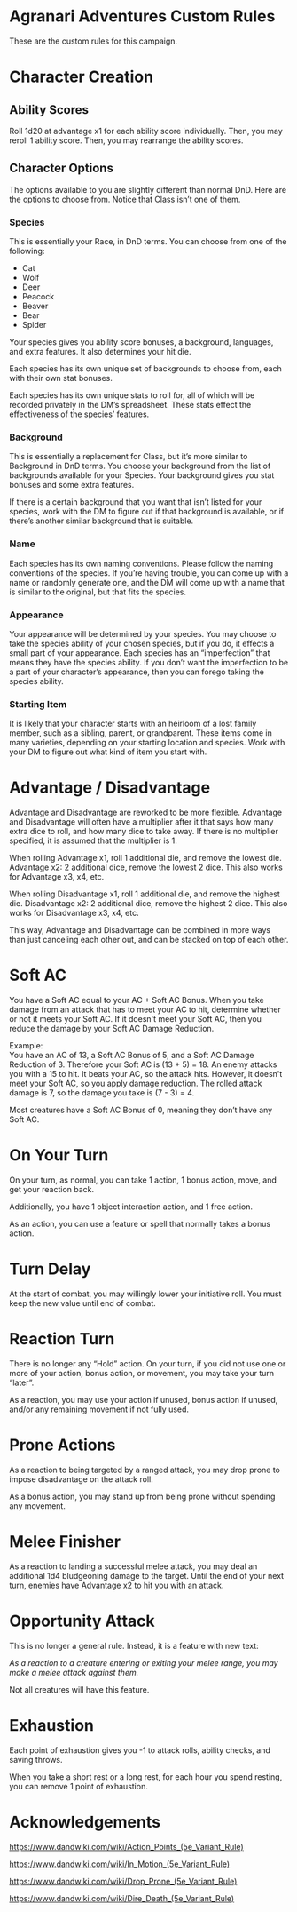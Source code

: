 # Agranari Adventures Custom Rules

These are the custom rules for this campaign.

# Character Creation

## Ability Scores

Roll 1d20 at advantage x1 for each ability score individually. Then, you may reroll 1 ability score. Then, you may rearrange the ability scores.

## Character Options

The options available to you are slightly different than normal DnD. Here are the options to choose from. Notice that Class isn’t one of them.

### Species

This is essentially your Race, in DnD terms. You can choose from one of the following:

-   Cat
-   Wolf
-   Deer
-   Peacock
-   Beaver
-   Bear
-   Spider

Your species gives you ability score bonuses, a background, languages, and extra features. It also determines your hit die.

Each species has its own unique set of backgrounds to choose from, each with their own stat bonuses.

Each species has its own unique stats to roll for, all of which will be recorded privately in the DM’s spreadsheet. These stats effect the effectiveness of the species’ features.

### Background

This is essentially a replacement for Class, but it’s more similar to Background in DnD terms. You choose your background from the list of backgrounds available for your Species. Your background gives you stat bonuses and some extra features.

If there is a certain background that you want that isn’t listed for your species, work with the DM to figure out if that background is available, or if there’s another similar background that is suitable.

### Name

Each species has its own naming conventions. Please follow the naming conventions of the species. If you’re having trouble, you can come up with a name or randomly generate one, and the DM will come up with a name that is similar to the original, but that fits the species.

### Appearance

Your appearance will be determined by your species. You may choose to take the species ability of your chosen species, but if you do, it effects a small part of your appearance. Each species has an “imperfection” that means they have the species ability. If you don’t want the imperfection to be a part of your character’s appearance, then you can forego taking the species ability.

### Starting Item

It is likely that your character starts with an heirloom of a lost family member, such as a sibling, parent, or grandparent. These items come in many varieties, depending on your starting location and species. Work with your DM to figure out what kind of item you start with.

# Advantage / Disadvantage

Advantage and Disadvantage are reworked to be more flexible. Advantage and Disadvantage will often have a multiplier after it that says how many extra dice to roll, and how many dice to take away. If there is no multiplier specified, it is assumed that the multiplier is 1.

When rolling Advantage x1, roll 1 additional die, and remove the lowest die. Advantage x2: 2 additional dice, remove the lowest 2 dice. This also works for Advantage x3, x4, etc.

When rolling Disadvantage x1, roll 1 additional die, and remove the highest die. Disadvantage x2: 2 additional dice, remove the highest 2 dice. This also works for Disadvantage x3, x4, etc.

This way, Advantage and Disadvantage can be combined in more ways than just canceling each other out, and can be stacked on top of each other.

# Soft AC

You have a Soft AC equal to your AC + Soft AC Bonus. When you take damage from an attack that has to meet your AC to hit, determine whether or not it meets your Soft AC. If it doesn't meet your Soft AC, then you reduce the damage by your Soft AC Damage Reduction.

Example:  
You have an AC of 13, a Soft AC Bonus of 5, and a Soft AC Damage Reduction of 3. Therefore your Soft AC is (13 + 5) = 18. An enemy attacks you with a 15 to hit. It beats your AC, so the attack hits. However, it doesn't meet your Soft AC, so you apply damage reduction. The rolled attack damage is 7, so the damage you take is (7 - 3) = 4.

Most creatures have a Soft AC Bonus of 0, meaning they don’t have any Soft AC.

# On Your Turn

On your turn, as normal, you can take 1 action, 1 bonus action, move, and get your reaction back.

Additionally, you have 1 object interaction action, and 1 free action.

As an action, you can use a feature or spell that normally takes a bonus action.

# Turn Delay

At the start of combat, you may willingly lower your initiative roll. You must keep the new value until end of combat.

# Reaction Turn

There is no longer any “Hold” action. On your turn, if you did not use one or more of your action, bonus action, or movement, you may take your turn “later”.

As a reaction, you may use your action if unused, bonus action if unused, and/or any remaining movement if not fully used.

# Prone Actions

As a reaction to being targeted by a ranged attack, you may drop prone to impose disadvantage on the attack roll.

As a bonus action, you may stand up from being prone without spending any movement.

# Melee Finisher

As a reaction to landing a successful melee attack, you may deal an additional 1d4 bludgeoning damage to the target. Until the end of your next turn, enemies have Advantage x2 to hit you with an attack.

# Opportunity Attack

This is no longer a general rule. Instead, it is a feature with new text:

*As a reaction to a creature entering or exiting your melee range, you may make a melee attack against them.*

Not all creatures will have this feature.

# Exhaustion

Each point of exhaustion gives you -1 to attack rolls, ability checks, and saving throws.

When you take a short rest or a long rest, for each hour you spend resting, you can remove 1 point of exhaustion.

# Acknowledgements

<https://www.dandwiki.com/wiki/Action_Points_(5e_Variant_Rule)>

<https://www.dandwiki.com/wiki/In_Motion_(5e_Variant_Rule)>

<https://www.dandwiki.com/wiki/Drop_Prone_(5e_Variant_Rule)>

<https://www.dandwiki.com/wiki/Dire_Death_(5e_Variant_Rule)>
